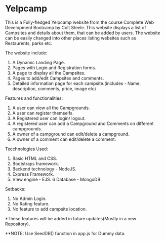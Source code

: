 # Yelpcamp
This is a Fully-fledged Yelpcamp website from the course Complete Web Development Bootcamp by Colt Steele.
This website displays a list of Campsites and details about them, that can be added by users.
The website can be easily changed into other places listing websites such as Restaurents, parks etc.

The website include:
1. A Dynamic Landing Page.
2. Pages with Login and Registration forms.
3. A page to display all the Campsites.
4. Pages to add/edit Campsites and comments.
5. Detailed information page for each campsite.(includes - Name, description, comments, price, image etc)

Features and functionalities:
1. A user can view all the Campgrounds.
2. A user can register themselfs.
3. A Registered user can login/ logout.
4. A registered user can add a Campground and Comments on different campgrounds.
5. A owner of a campground can edit/delete a campground.
6. A owner of a comment can edit/delete a comment.

Tecchnologies Used:
1. Basic HTML and CSS.
2. Bootstraps framework.
3. Backend technology - NodeJS.
4. Express Framework.
5. VIew engine - EJS.
6 Database - MongoDB.

Setbacks:
1. No Admin Login.
2. No Rating feature.
3. No feature to add campsite location.

*These features will be added in future updates(Mostly in a new Repository).

**NOTE: Use SeedDB() function in app.js for Dummy data. 
